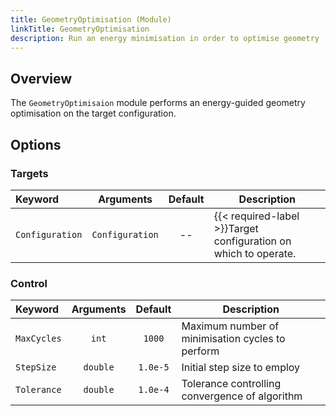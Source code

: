 ```yaml
---
title: GeometryOptimisation (Module)
linkTitle: GeometryOptimisation
description: Run an energy minimisation in order to optimise geometry
---
```


## Overview

The `GeometryOptimisaion` module performs an energy-guided geometry optimisation on the target configuration.

## Options

### Targets
|Keyword|Arguments|Default|Description|
|:------|:--:|:-----:|-----------|
|`Configuration`|`Configuration`|--|{{< required-label >}}Target configuration on which to operate.|

### Control

|Keyword|Arguments|Default|Description|
|:------|:--:|:-----:|-----------|
|`MaxCycles`|`int`|`1000`|Maximum number of minimisation cycles to perform|
|`StepSize`|`double`|`1.0e-5`|Initial step size to employ|
|`Tolerance`|`double`|`1.0e-4`|Tolerance controlling convergence of algorithm|
